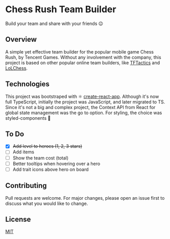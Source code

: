 # Chess Rush Team Builder

Build your team and share with your friends 😉

## Overview

A simple yet effective team builder for the popular mobile game Chess Rush, by Tencent Games. Without any involvement with the company, this project is based on other popular online team builders, like [TFTactics](https://tftactics.gg/team-builder) and [LoLChess](https://lolchess.gg/builder).

## Technologies

This project was bootstraped with ⚛️ [create-react-app](https://github.com/facebook/create-react-app). Although it's now full TypeScript, initially the project was JavaScript, and later migrated to TS. Since it's not a big and complex project, the Context API from React for global state management was the go to option.
For styling, the choice was styled-components 💅

## To Do

- [x] ~~Add level to heroes (1, 2, 3 stars)~~
- [ ] Add items
- [ ] Show the team cost (total)
- [ ] Better tooltips when hovering over a hero
- [ ] Add trait icons above hero on board

## Contributing

Pull requests are welcome. For major changes, please open an issue first to discuss what you would like to change.

## License

[MIT](https://choosealicense.com/licenses/mit/)
